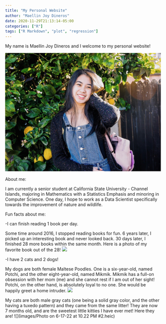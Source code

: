 ```yaml
---
title: "My Personal Website"
author: "Maellin Joy Dineros"
date: 2020-11-29T21:13:14-05:00
categories: ["R"]
tags: ["R Markdown", "plot", "regression"] 
---
```


My name is Maellin Joy Dineros and I welcome to my personal website!

![](images/IMG_1844.jpeg)

About me:
 
I am currently a senior student at California State University - Channel Islands, majoring in Mathematics with a Statistics Emphasis and minoring in Computer Science. One day, I hope to work as a Data Scientist specifically towards the improvement of nature and wildlife.
 
Fun facts about me: 
 
-I can finish reading 1 book per day.
 
Some time around 2016, I stopped reading books for fun. 6 years later, I picked up an interesting book and never looked back. 30 days later, I finished 28 more books within the same month. Here is a photo of my favorite book out of the 28!
![](images/IMG_1847.heic)

-I have 2 cats and 2 dogs!
 
My dogs are both female Maltese Poodles. One is a six-year-old, named Potchi, and the other eight-year-old, named Mikmik. Mikmik has a full-on obsession with her mom (me) and she cannot rest if I am out of her sight! Potchi, on the other hand, is absolutely loyal to no one. She would be happily greet a home intruder.
![](images/0770C442-D646-48E5-A58B-C9DE1ACCC589.HEIC)

My cats are both male gray cats (one being a solid gray color, and the other having a tuxedo pattern) and they came from the same litter! They are now 7 months old, and are the sweetest little kitties I have ever met! Here they are!
![](images/Photo on 6-17-22 at 10.22 PM #2.heic)


